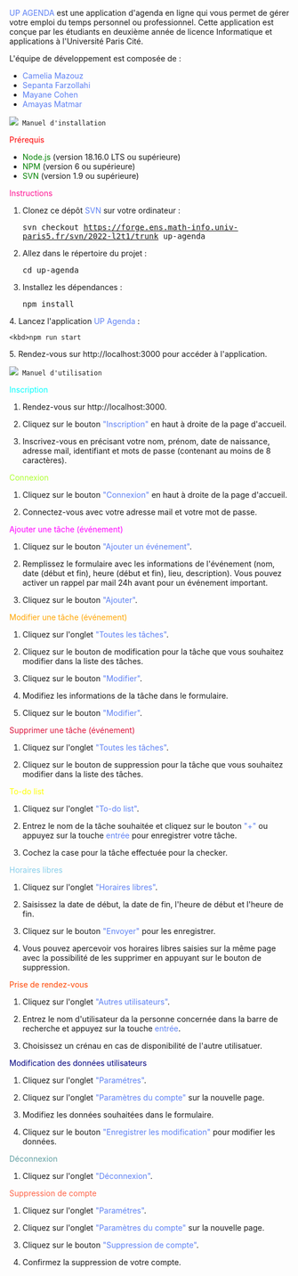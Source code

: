 <span style="color:#5E81F4;">UP AGENDA</span> est une application d'agenda en ligne qui vous permet de gérer votre emploi du temps personnel ou professionnel. Cette application est conçue par les étudiants en deuxième année de licence Informatique et applications à l'Université Paris Cité.

L'équipe de développement est composée de :

- <span style="color:#5E81F4;">Camelia Mazouz</span>
- <span style="color:#5E81F4;">Sepanta Farzollahi</span>
- <span style="color:#5E81F4;">Mayane Cohen</span>
- <span style="color:#5E81F4;">Amayas Matmar</span>

![](https://placehold.co/15x15/5E81F4/5E81F4.png)` Manuel d'installation`

<span style="color:red;">Prérequis</span>

- <span style="color:green;">Node.js</span> (version 18.16.0 LTS ou supérieure)
- <span style="color:green;">NPM</span> (version 6 ou supérieure)
- <span style="color:green;">SVN</span> (version 1.9 ou supérieure)

<span style="color:deeppink;">Instructions</span>

1. Clonez ce dépôt <span style="color:#5E81F4;">SVN</span> sur votre ordinateur :

    <kbd>svn checkout https://forge.ens.math-info.univ-paris5.fr/svn/2022-l2t1/trunk up-agenda</kbd>
2. Allez dans le répertoire du projet :

    <kbd>cd up-agenda</kbd>
3. Installez les dépendances :

    <kbd>npm install
</kbd>
4. Lancez l'application <span style="color:#5E81F4;">UP Agenda</span> :

    <kbd>npm run start
</kbd>
5. Rendez-vous sur http://localhost:3000 pour accéder à l'application.

![](https://placehold.co/15x15/5E81F4/5E81F4.png)` Manuel d'utilisation`

<span style="color:aqua;">Inscription</span>

1. Rendez-vous sur http://localhost:3000.

2. Cliquez sur le bouton <span style="color:#5E81F4;">"Inscription"</span> en haut à droite de la page d'accueil.

2. Inscrivez-vous en précisant votre nom, prénom, date de naissance, adresse mail, identifiant et mots de passe (contenant au moins de 8 caractères).

<span style="color:greenyellow;">Connexion</span>

1. Cliquez sur le bouton <span style="color:#5E81F4;">"Connexion"</span> en haut à droite de la page d'accueil.

2. Connectez-vous avec votre adresse mail et votre mot de passe.

<span style="color:magenta;">Ajouter une tâche (événement)</span>

1. Cliquez sur le bouton <span style="color:#5E81F4;">"Ajouter un événement"</span>.

2. Remplissez le formulaire avec les informations de l'événement (nom, date (début et fin), heure (début et fin), lieu, description). Vous pouvez activer un rappel par mail 24h avant pour un événement important. 

3. Cliquez sur le bouton <span style="color:#5E81F4;">"Ajouter"</span>.

<span style="color:orange;">Modifier une tâche (événement)</span>

1. Cliquez sur l'onglet <span style="color:#5E81F4;">"Toutes les tâches"</span>.

2. Cliquez sur le bouton de modification pour la tâche que vous souhaitez modifier dans la liste des tâches.

3. Cliquez sur le bouton <span style="color:#5E81F4;">"Modifier"</span>.

4. Modifiez les informations de la tâche dans le formulaire.

5. Cliquez sur le bouton <span style="color:#5E81F4;">"Modifier"</span>.

<span style="color:crimson;">Supprimer une tâche (événement)</span>

1. Cliquez sur l'onglet <span style="color:#5E81F4;">"Toutes les tâches"</span>.

2. Cliquez sur le bouton de suppression pour la tâche que vous souhaitez modifier dans la liste des tâches.

<span style="color:yellow;">To-do list</span>

1. Cliquez sur l'onglet <span style="color:#5E81F4;">"To-do list"</span>.

2. Entrez le nom de la tâche souhaitée et cliquez sur le bouton <span style="color:#5E81F4;">"+"</span> ou appuyez sur la touche <span style="color:#5E81F4;">entrée</span> pour enregistrer votre tâche. 

3. Cochez la case pour la tâche effectuée pour la checker.

<span style="color:skyblue;">Horaires libres</span>

1. Cliquez sur l'onglet <span style="color:#5E81F4;">"Horaires libres"</span>.

2. Saisissez la date de début, la date de fin, l'heure de début et l'heure de fin.

3. Cliquez sur le bouton <span style="color:#5E81F4;">"Envoyer"</span> pour les enregistrer.

3. Vous pouvez apercevoir vos horaires libres saisies sur la même page avec la possibilité de les supprimer en appuyant sur le bouton de suppression.

<span style="color:orangered;">Prise de rendez-vous</span>

1. Cliquez sur l'onglet <span style="color:#5E81F4;">"Autres utilisateurs"</span>.

2. Entrez le nom d'utilisateur da la personne concernée dans la barre de recherche et appuyez sur la touche <span style="color:#5E81F4;">entrée</span>.

3. Choisissez un crénau en cas de disponibilité de l'autre utilisatuer.

<span style="color:navy;">Modification des données utilisateurs</span>

1. Cliquez sur l'onglet <span style="color:#5E81F4;">"Paramétres"</span>.

2. Cliquez sur l'onglet <span style="color:#5E81F4;">"Paramètres du compte"</span> sur la nouvelle page.

3. Modifiez les données souhaitées dans le formulaire.

4. Cliquez sur le bouton <span style="color:#5E81F4;">"Enregistrer les modification"</span> pour modifier les données.

<span style="color:cadetblue;">Déconnexion</span>

1. Cliquez sur l'onglet <span style="color:#5E81F4;">"Déconnexion"</span>.

<span style="color:tomato;">Suppression de compte</span>

1. Cliquez sur l'onglet <span style="color:#5E81F4;">"Paramétres"</span>.

2. Cliquez sur l'onglet <span style="color:#5E81F4;">"Paramètres du compte"</span> sur la nouvelle page.

3. Cliquez sur le bouton <span style="color:#5E81F4;">"Suppression de compte"</span>.

4. Confirmez la suppression de votre compte.